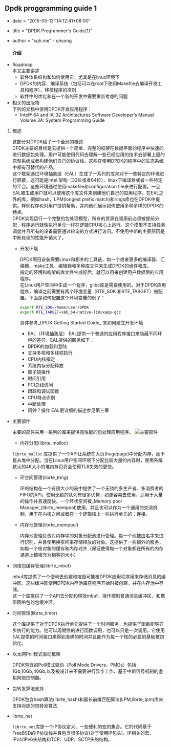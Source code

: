 ## Dpdk proggramming guide 1

- date = "2015-05-13T14:12:41+08:00"


- title = "DPDK Programmer's Guide(1)"

- author = "sqh.me" - qhsong

  #### 介绍

* Roadmap  
  本文主要讲述
  	+ 软件体系结构和如何使用它，尤其是在linux环境下 
  	+ DPDK的内容、编译系统（包括可以在root下使用Makefile去编译开发工具和程序）、移植程序的准则
  	+ 软件中的优化和在一个新的开发中需要重新考虑的问题   
* 相关的出版物  
  	下列的文档中使用DPDK开发应用程序：  
  + Intel® 64 and IA-32 Architectures Software Developer’s Manual Volume 3A: System Programming Guide

1. 概述

   这部分对DPDK给了一个全局的概述.  
   DPDK主要的目标是去提供一个简单、完整的框架在数据平面的程序中快速的进行数据包处理。用户可能使用代码去理解一些已经应用的技术去部署上层的原型系统或者构建他们自己的协议栈。这些在使用DPDK的程序中的生态系统中都有可替代的产品。  
   这个框架通过环境抽象层（EAL）生成了一系列的库来对于一些特定的环境进行屏蔽，这可能是Intel 架构（32位或者64位）、linux下编译器或者一些特定的平台。这些环境通过使用makefile和configuration file来进行配置。一旦EAL被生成用户就可以使用这个库文件来创建他们自己的应用程序。在EAL之外的库，例如hash，LPM(longest prefix match)和rings库也在DPDK中提供。样例程序也对用户提供帮助，并向他们展示如何使用多种多样的DPDK的特点。  
   DPDK实现运行一个完整的包处理模型，所有的资源在调用前必须被提前分配，程序运行就像执行单元一样在逻辑CPU核心上运行。这个模型不支持任务调度并且所有的设备需要通过轮询的方式进行访问。不使用中断的主要原因是中断处理的性能开销大了。

   * 开发环境  

     DPDK项目安装需要Linux和相关的工具链，如一个或者更多的编译器、汇编器、make工具、编辑器和多种库文件来生成DPDK的组件和库。  
     指定的环境和构架的库文件生成好后，就可以用来创建用户数据层的应用程序。  
     在Linux用户空间中生成一个程序，glibc库是需要使用的。对于DPDK应用程序，编译之前需要有两个环境变量（RTE_SDK 和RTE_TARGET）被配置。下面是如何配置这个环境变量的例子：  
     ```bash
     export RTE_SDK=/home/user/DPDK
     export RTE_TARGET=x86_64-native-linuxapp-gcc
     ```
     具体参考_DPDK Getting Started Guide_ 来如何建立开发环境
     	+ EAL（环境抽象层）
     	EAL提供一个普通的应用程序接口来隐藏不同环境的差异，EAL提供的服务如下：
     	+ DPDK的加载和登陆
     	+ 支持多核和多线程执行
     	+ CPU内核指定
     	+ 系统内存分配释放
     	+ 原子锁操作
     	+ 时间引用
     	+ PCI总线访问
     	+ 跟踪和调试函数
     	+ CPU特点识别
     	+ 中断处理
     	+ 闹钟？操作
     EAL更详细的描述参见第三章

* 主要部件

    主要的部件采用一系列的库来提供高性能的包处理应用程序。
    ![主要部件](http://dpdk.org/doc/guides/_images/architecture-overview.svg)

  + 内存分配(librte_malloc)

  `librte_malloc` 库提供了一个API让系统在大页(hugepage)中分配内存，而不是从堆中分配。当在Linux用户空间环境下分配比较大量的内存时，使用系统默认的4K大小的堆内存页将会使得TLB失效的更快。

  + 环空间管理(librte_tring)

    环的结构在一个有限大小的表中提供了一个无锁的多生产者、多消费者的FIFO的API。使用无锁的队列有很多优势，如更容易去使用、适用于大量的操作并且速度快。一个环状空间被_Memory pool Manager_(librte_mempool)使用，并且也可以作为一个通用的交流机制，用于在内核之间或者在一个逻辑核上一些执行单元的；连接。

  + 内存池管理(librte_mempool)

    内存池管理负责对内存中的对象分配池进行管理。每一个池被由名字来进行识别，并且使用换空间来存储释放的对象。这提供了一些额外的服务，如每一个核对象的缓存和内存对齐（保证使得每一个对象都在所有的内存通道上都填充为相等的大小）

+ 网络包缓存管理(librte_mbuf)

    mbuf库提供了一个便利去创建和摧毁可能被DPDK应用程序用来存储消息的缓冲区。这些缓冲区使用DPDK内存池库在程序开始时被创建，并在内存池中存储。  
    这一个库提供了一个API去分配和释放mbuf，操作控制普通消息缓冲区，和携带网络包的包缓冲区。

+ 时间管理(librte_timer)

    这个库提供了对于DPDK执行单元提供了一个时间服务，也提供了函数能够异步执行的能力。他可以周期性的进行函数调用，也可以只是一次调用。它使用EAL提供的时间接口来得到准确的时间并且能作为每一个核的必要的基础被初始化。

* 以太网Poll模式驱动框架

    DPDK包含的Poll模式驱动（Poll Mode Drivers，PMDs）包括1Gb,10Gb,40Gb,以及被设计来不需要进行异步工作、基于中断信号机制的虚拟网络控制器。

* 包转发算法支持

    DPDK包含hash算法(librte_hash)和最长前缀匹配算法(LPM,librte_lpm)库来支持对应的包转发算法

* librte_net

  `librte_net`库是一个IP协议定义、一些便利的宏的集合。它的代码基于FreeBSD的IP协议栈并且包含很多协议(对于使用IP包头)、IP相关的宏、IPv4/IPv6头结构和TCP、UDP、SCTP头的结构。